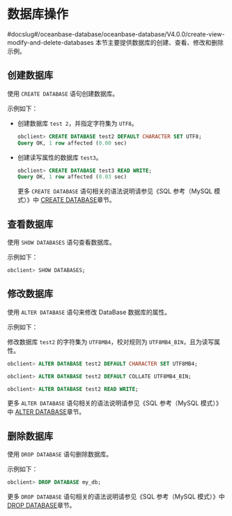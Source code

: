 # 数据库操作
#docslug#/oceanbase-database/oceanbase-database/V4.0.0/create-view-modify-and-delete-databases
本节主要提供数据库的创建、查看、修改和删除示例。

## 创建数据库

使用 `CREATE DATABASE` 语句创建数据库。

示例如下：

* 创建数据库 `test 2`，并指定字符集为 `UTF8`。

  ```sql
  obclient> CREATE DATABASE test2 DEFAULT CHARACTER SET UTF8;
  Query OK, 1 row affected (0.00 sec)
  ```

* 创建读写属性的数据库 `test3`。

  ```sql
  obclient> CREATE DATABASE test3 READ WRITE;
  Query OK, 1 row affected (0.03 sec)
  ```

  更多 `CREATE DATABASE` 语句相关的语法说明请参见《SQL 参考（MySQL 模式）》中 [CREATE DATABASE](../../10.sql-reference-mysql-mode/6.sql-statement/14.create-database.md)章节。
  
## 查看数据库

使用 `SHOW DATABASES` 语句查看数据库。

示例如下：

```sql
obclient> SHOW DATABASES;
```

## 修改数据库

使用 `ALTER DATABASE` 语句来修改 DataBase 数据库的属性。

示例如下：

修改数据库 `test2` 的字符集为 `UTF8MB4`，校对规则为 `UTF8MB4_BIN`，且为读写属性。

```sql
obclient> ALTER DATABASE test2 DEFAULT CHARACTER SET UTF8MB4;

obclient> ALTER DATABASE test2 DEFAULT COLLATE UTF8MB4_BIN;

obclient> ALTER DATABASE test2 READ WRITE;
```

更多 `ALTER DATABASE` 语句相关的语法说明请参见《SQL 参考（MySQL 模式）》中 [ALTER DATABASE](../../10.sql-reference-mysql-mode/6.sql-statement/2.alter-database.md)章节。

## 删除数据库

使用 `DROP DATABASE` 语句删除数据库。

示例如下：

```sql
obclient> DROP DATABASE my_db;    
```

更多 `DROP DATABASE` 语句相关的语法说明请参见《SQL 参考（MySQL 模式）》中 [DROP DATABASE](../../10.sql-reference-mysql-mode/6.sql-statement/29.drop-database.md)章节。
